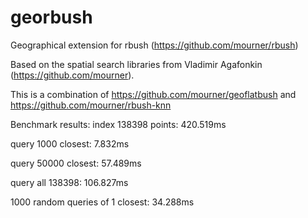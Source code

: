 # georbush
Geographical extension for rbush (https://github.com/mourner/rbush)

Based on the spatial search libraries from Vladimir Agafonkin (https://github.com/mourner).

This is a combination of https://github.com/mourner/geoflatbush and https://github.com/mourner/rbush-knn

Benchmark results:
index 138398 points: 420.519ms

query 1000 closest: 7.832ms

query 50000 closest: 57.489ms

query all 138398: 106.827ms

1000 random queries of 1 closest: 34.288ms


